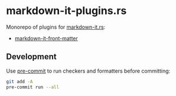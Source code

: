# markdown-it-plugins.rs

Monorepo of plugins for [markdown-it.rs](https://crates.io/crates/markdown-it):

- [markdown-it-front-matter](crates/front_matter/README.md)

## Development

Use [pre-commit](https://pre-commit.com/) to run checkers and formatters before committing:

```bash
git add -A
pre-commit run --all
```
